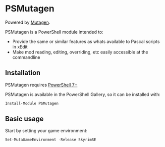 # PSMutagen

Powered by [Mutagen](https://github.com/Mutagen-Modding/Mutagen).

PSMutagen is a PowerShell module intended to:

- Provide the same or similar features as whats available to Pascal scripts in xEdit
- Make mod reading, editing, overriding, etc easily accessible at the commandline

## Installation

PSMutagen requires [PowerShell 7+](https://github.com/powershell/powershell/releases)

PSMutagen is available in the PowerShell Gallery, so it can be installed with:

```powershell
Install-Module PSMutagen
```

## Basic usage

Start by setting your game environment:

```powershell
Set-MutaGameEnvironment -Release SkyrimSE
```